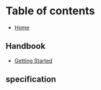 # Table of contents

* [Home](README.md)

## Handbook

* [Getting Started](handbook/getting_started.md)

## specification <a id="spec"></a>

